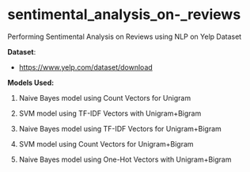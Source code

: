 # sentimental_analysis_on-_reviews
Performing Sentimental Analysis on Reviews using NLP on Yelp Dataset

**Dataset**:
- https://www.yelp.com/dataset/download

**Models Used:**
1. Naive Bayes model using Count Vectors for Unigram

2. SVM model using TF-IDF Vectors with Unigram+Bigram

3. Naive Bayes model using TF-IDF Vectors for Unigram+Bigram

4. SVM model using Count Vectors for Unigram+Bigram

5. Naive Bayes model using One-Hot Vectors with Unigram+Bigram 
